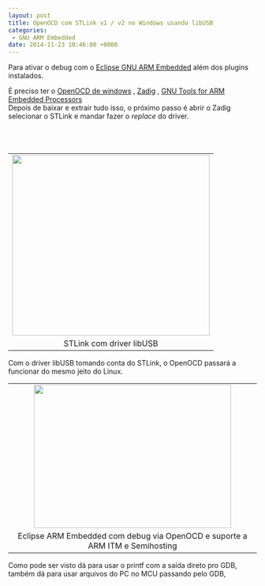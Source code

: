 ```yaml
---
layout: post
title: OpenOCD com STLink v1 / v2 no Windows usando libUSB
categories:
 - GNU ARM Embedded
date: 2014-11-23 10:46:00 +0000
---
```


Para ativar o debug com o <a href="http://eclipse%20gnu%20arm%20embedded/" target="_blank">Eclipse GNU ARM Embedded</a> além dos plugins instalados.  

<div>
É preciso ter o <a href="http://www.freddiechopin.info/en/download/category/4-openocd" target="_blank">OpenOCD de windows</a>&nbsp;,&nbsp;<a href="http://zadig.akeo.ie/" target="_blank">Zadig</a>&nbsp;,&nbsp;<a href="https://launchpad.net/gcc-arm-embedded" target="_blank">GNU Tools for ARM Embedded Processors</a>&nbsp;</div>

<div>
Depois de baixar e extrair tudo isso, o próximo passo é abrir o Zadig selecionar o STLink e mandar fazer o <i>replace</i> do driver.<br/>
<br/>
<a name="more"></a><br/></div>

<div>
<br/></div>

<table align="center" cellpadding="0" cellspacing="0" class="tr-caption-container" style="margin-left: auto; margin-right: auto; text-align: center;"><tbody>
<tr><td style="text-align: center;"><a href="http://2.bp.blogspot.com/-oyuAWq8BAN4/VHG6j0MOAeI/AAAAAAAAtvI/47lEZpbSFhg/s1600/zadig-stm32vldiscovery.PNG" imageanchor="1" style="margin-left: auto; margin-right: auto;"><img border="0" height="366" src="http://2.bp.blogspot.com/-oyuAWq8BAN4/VHG6j0MOAeI/AAAAAAAAtvI/47lEZpbSFhg/s1600/zadig-stm32vldiscovery.PNG" width="400"/></a></td></tr>
<tr><td class="tr-caption" style="text-align: center;">STLink com driver libUSB</td></tr>
</tbody></table>

<div>
Com o driver libUSB tomando conta do STLink, o OpenOCD passará a funcionar do mesmo jeito do Linux.</div>

<div>
<table align="center" cellpadding="0" cellspacing="0" class="tr-caption-container" style="margin-left: auto; margin-right: auto; text-align: center;"><tbody>
<tr><td style="text-align: center;"><a href="http://4.bp.blogspot.com/-cYwYgEaLcmc/VHG94Leca4I/AAAAAAAAtvU/saIjj0Mh6k4/s1600/eclipse-arm-embedded-openocd-debug.PNG" imageanchor="1" style="margin-left: auto; margin-right: auto;"><img border="0" height="290" src="http://4.bp.blogspot.com/-cYwYgEaLcmc/VHG94Leca4I/AAAAAAAAtvU/saIjj0Mh6k4/s1600/eclipse-arm-embedded-openocd-debug.PNG" width="400"/></a></td></tr>
<tr><td class="tr-caption" style="text-align: center;">Eclipse ARM Embedded com debug via OpenOCD e suporte a ARM ITM e Semihosting</td></tr>
</tbody></table>
Como pode ser visto dá para usar o printf com a saída direto pro GDB, também dá para usar arquivos do PC no MCU passando pelo GDB,<br/>
<br/>
<br/></div>

<div>
<br/></div>

<div>
</div>